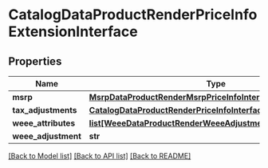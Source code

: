 # CatalogDataProductRenderPriceInfoExtensionInterface

## Properties
Name | Type | Description | Notes
------------ | ------------- | ------------- | -------------
**msrp** | [**MsrpDataProductRenderMsrpPriceInfoInterface**](MsrpDataProductRenderMsrpPriceInfoInterface.md) |  | [optional] 
**tax_adjustments** | [**CatalogDataProductRenderPriceInfoInterface**](CatalogDataProductRenderPriceInfoInterface.md) |  | [optional] 
**weee_attributes** | [**list[WeeeDataProductRenderWeeeAdjustmentAttributeInterface]**](WeeeDataProductRenderWeeeAdjustmentAttributeInterface.md) |  | [optional] 
**weee_adjustment** | **str** |  | [optional] 

[[Back to Model list]](../README.md#documentation-for-models) [[Back to API list]](../README.md#documentation-for-api-endpoints) [[Back to README]](../README.md)


